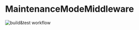 # MaintenanceModeMiddleware

![build&test workflow](https://github.com/github/docs/actions/workflows/dotnet.yml/badge.svg)
